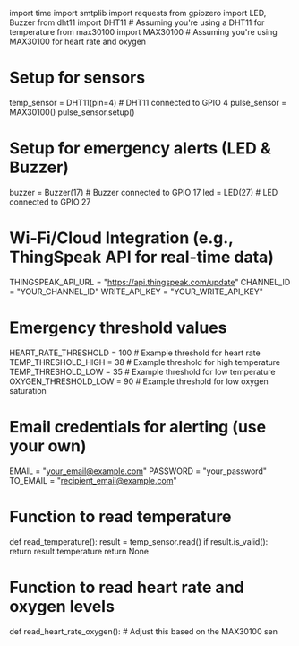 import time
import smtplib
import requests
from gpiozero import LED, Buzzer
from dht11 import DHT11  # Assuming you're using a DHT11 for temperature
from max30100 import MAX30100  # Assuming you're using MAX30100 for heart rate and oxygen

# Setup for sensors
temp_sensor = DHT11(pin=4)  # DHT11 connected to GPIO 4
pulse_sensor = MAX30100()
pulse_sensor.setup()

# Setup for emergency alerts (LED & Buzzer)
buzzer = Buzzer(17)  # Buzzer connected to GPIO 17
led = LED(27)         # LED connected to GPIO 27

# Wi-Fi/Cloud Integration (e.g., ThingSpeak API for real-time data)
THINGSPEAK_API_URL = "https://api.thingspeak.com/update"
CHANNEL_ID = "YOUR_CHANNEL_ID"
WRITE_API_KEY = "YOUR_WRITE_API_KEY"

# Emergency threshold values
HEART_RATE_THRESHOLD = 100    # Example threshold for heart rate
TEMP_THRESHOLD_HIGH = 38      # Example threshold for high temperature
TEMP_THRESHOLD_LOW = 35       # Example threshold for low temperature
OXYGEN_THRESHOLD_LOW = 90     # Example threshold for low oxygen saturation

# Email credentials for alerting (use your own)
EMAIL = "your_email@example.com"
PASSWORD = "your_password"
TO_EMAIL = "recipient_email@example.com"

# Function to read temperature
def read_temperature():
    result = temp_sensor.read()
    if result.is_valid():
        return result.temperature
    return None

# Function to read heart rate and oxygen levels
def read_heart_rate_oxygen():
    # Adjust this based on the MAX30100 sen
